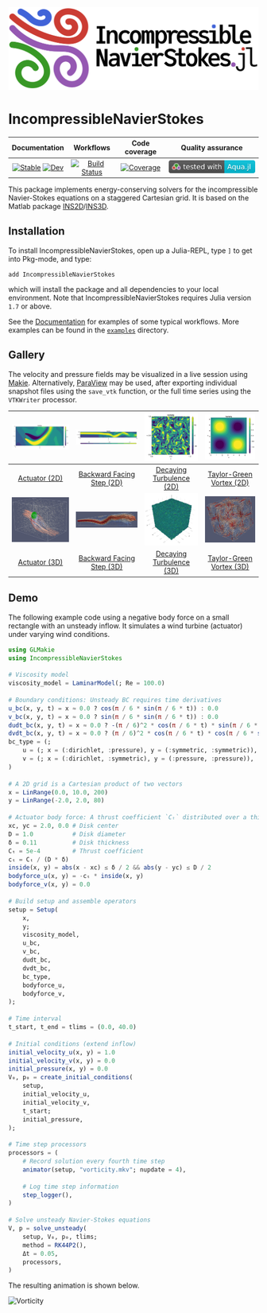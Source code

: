 ![Logo](docs/src/assets/logo_text_dots.png)

# IncompressibleNavierStokes

| Documentation | Workflows | Code coverage | Quality assurance |
| :-----------: | :-------: | :-----------: | :---------------: |
| [![Stable](https://img.shields.io/badge/docs-stable-blue.svg)](https://agdestein.github.io/IncompressibleNavierStokes.jl/stable) [![Dev](https://img.shields.io/badge/docs-dev-blue.svg)](https://agdestein.github.io/IncompressibleNavierStokes.jl/dev) | [![Build Status](https://github.com/agdestein/IncompressibleNavierStokes.jl/workflows/CI/badge.svg)](https://github.com/agdestein/IncompressibleNavierStokes.jl/actions) | [![Coverage](https://codecov.io/gh/agdestein/IncompressibleNavierStokes.jl/branch/main/graph/badge.svg)](https://codecov.io/gh/agdestein/IncompressibleNavierStokes.jl) | [![Aqua QA](https://raw.githubusercontent.com/JuliaTesting/Aqua.jl/master/badge.svg)](https://github.com/JuliaTesting/Aqua.jl) |

This package implements energy-conserving solvers for the incompressible Navier-Stokes
equations on a staggered Cartesian grid. It is based on the Matlab package
[INS2D](https://github.com/bsanderse/INS2D)/[INS3D](https://github.com/bsanderse/INS3D).


## Installation

To install IncompressibleNavierStokes, open up a Julia-REPL, type `]` to get
into Pkg-mode, and type:

```
add IncompressibleNavierStokes
```

which will install the package and all dependencies to your local environment.
Note that IncompressibleNavierStokes requires Julia version `1.7` or above.

See the
[Documentation](https://agdestein.github.io/IncompressibleNavierStokes.jl/dev/generated/LidDrivenCavity2D/)
for examples of some typical workflows. More examples can be found in the
[`examples`](examples) directory.

## Gallery

The velocity and pressure fields may be visualized in a live session using
[Makie](https://github.com/JuliaPlots/Makie.jl). Alternatively,
[ParaView](https://www.paraview.org/) may be used, after exporting individual
snapshot files using the `save_vtk` function, or the full time series using the
`VTKWriter` processor.

| ![](assets/examples/Actuator2D.png)     | ![](assets/examples/BackwardFacingStep2D.png)                 | ![](assets/examples/DecayingTurbulence2D.png)                | ![](assets/examples/TaylorGreenVortex2D.png)                |
|:---------------------------------------:|:-------------------------------------------------------------:|:------------------------------------------------------------:|:-----------------------------------------------------------:|
| [Actuator (2D)](examples/Actuator2D.jl) | [Backward Facing Step (2D)](examples/BackwardFacingStep2D.jl) | [Decaying Turbulence (2D)](examples/DecayingTurbulence2D.jl) | [Taylor-Green Vortex (2D)](examples/TaylorGreenVortex2D.jl) |
| ![](assets/examples/Actuator3D.png)     | ![](assets/examples/BackwardFacingStep3D.png)                 | ![](assets/examples/DecayingTurbulence3D.png)                | ![](assets/examples/TaylorGreenVortex3D.png)                |
| [Actuator (3D)](examples/Actuator3D.jl) | [Backward Facing Step (3D)](examples/BackwardFacingStep3D.jl) | [Decaying Turbulence (3D)](examples/DecayingTurbulence3D.jl) | [Taylor-Green Vortex (3D)](examples/TaylorGreenVortex3D.jl) |


## Demo

The following example code  using a negative body force on a small rectangle
with an unsteady inflow. It simulates a wind turbine (actuator) under varying
wind conditions.

```julia
using GLMakie
using IncompressibleNavierStokes

# Viscosity model
viscosity_model = LaminarModel(; Re = 100.0)

# Boundary conditions: Unsteady BC requires time derivatives
u_bc(x, y, t) = x ≈ 0.0 ? cos(π / 6 * sin(π / 6 * t)) : 0.0
v_bc(x, y, t) = x ≈ 0.0 ? sin(π / 6 * sin(π / 6 * t)) : 0.0
dudt_bc(x, y, t) = x ≈ 0.0 ? -(π / 6)^2 * cos(π / 6 * t) * sin(π / 6 * sin(π / 6 * t)) : 0.0
dvdt_bc(x, y, t) = x ≈ 0.0 ? (π / 6)^2 * cos(π / 6 * t) * cos(π / 6 * sin(π / 6 * t)) : 0.0
bc_type = (;
    u = (; x = (:dirichlet, :pressure), y = (:symmetric, :symmetric)),
    v = (; x = (:dirichlet, :symmetric), y = (:pressure, :pressure)),
)

# A 2D grid is a Cartesian product of two vectors
x = LinRange(0.0, 10.0, 200)
y = LinRange(-2.0, 2.0, 80)

# Actuator body force: A thrust coefficient `Cₜ` distributed over a thin rectangle
xc, yc = 2.0, 0.0 # Disk center
D = 1.0           # Disk diameter
δ = 0.11          # Disk thickness
Cₜ = 5e-4         # Thrust coefficient
cₜ = Cₜ / (D * δ)
inside(x, y) = abs(x - xc) ≤ δ / 2 && abs(y - yc) ≤ D / 2
bodyforce_u(x, y) = -cₜ * inside(x, y)
bodyforce_v(x, y) = 0.0

# Build setup and assemble operators
setup = Setup(
    x,
    y;
    viscosity_model,
    u_bc,
    v_bc,
    dudt_bc,
    dvdt_bc,
    bc_type,
    bodyforce_u,
    bodyforce_v,
);

# Time interval
t_start, t_end = tlims = (0.0, 40.0)

# Initial conditions (extend inflow)
initial_velocity_u(x, y) = 1.0
initial_velocity_v(x, y) = 0.0
initial_pressure(x, y) = 0.0
V₀, p₀ = create_initial_conditions(
    setup,
    initial_velocity_u,
    initial_velocity_v,
    t_start;
    initial_pressure,
);

# Time step processors
processors = (
    # Record solution every fourth time step
    animator(setup, "vorticity.mkv"; nupdate = 4),

    # Log time step information
    step_logger(),
)

# Solve unsteady Navier-Stokes equations
V, p = solve_unsteady(
    setup, V₀, p₀, tlims;
    method = RK44P2(),
    Δt = 0.05,
    processors,
)
```

The resulting animation is shown below.

![Vorticity](assets/vorticity.gif)
